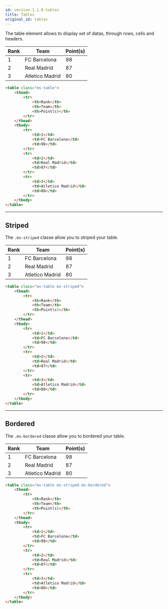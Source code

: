 ```yaml
---
id: version-1.1.0-tables
title: Tables
original_id: tables
---
```


The table element allows to display set of datas, through rows, cells and headers.

<table class="ms-table">
    <thead>
        <tr>
            <th>Rank</th>
            <th>Team</th>
            <th>Point(s)</th>
        </tr>
    </thead>
    <tbody>
        <tr>
            <td>1</td>
            <td>FC Barcelona</td>
            <td>98</td>
        </tr>
        <tr>
            <td>2</td>
            <td>Real Madrid</td>
            <td>87</td>
        </tr>
        <tr>
            <td>3</td>
            <td>Atletico Madrid</td>
            <td>80</td>
        </tr>
    </tbody>
</table>

```html
<table class="ms-table">
    <thead>
        <tr>
            <th>Rank</th>
            <th>Team</th>
            <th>Point(s)</th>
        </tr>
    </thead>
    <tbody>
        <tr>
            <td>1</td>
            <td>FC Barcelona</td>
            <td>98</td>
        </tr>
        <tr>
            <td>2</td>
            <td>Real Madrid</td>
            <td>87</td>
        </tr>
        <tr>
            <td>3</td>
            <td>Atletico Madrid</td>
            <td>80</td>
        </tr>
    </tbody>
</table>
```
___

## Striped

The `.ms-striped` classe allow you to striped your table.

<table class="ms-table ms-striped">
    <thead>
        <tr>
            <th>Rank</th>
            <th>Team</th>
            <th>Point(s)</th>
        </tr>
    </thead>
    <tbody>
        <tr>
            <td>1</td>
            <td>FC Barcelona</td>
            <td>98</td>
        </tr>
        <tr>
            <td>2</td>
            <td>Real Madrid</td>
            <td>87</td>
        </tr>
        <tr>
            <td>3</td>
            <td>Atletico Madrid</td>
            <td>80</td>
        </tr>
    </tbody>
</table>

```html
<table class="ms-table ms-striped">
    <thead>
        <tr>
            <th>Rank</th>
            <th>Team</th>
            <th>Point(s)</th>
        </tr>
    </thead>
    <tbody>
        <tr>
            <td>1</td>
            <td>FC Barcelona</td>
            <td>98</td>
        </tr>
        <tr>
            <td>2</td>
            <td>Real Madrid</td>
            <td>87</td>
        </tr>
        <tr>
            <td>3</td>
            <td>Atletico Madrid</td>
            <td>80</td>
        </tr>
    </tbody>
</table>
```
___

## Bordered

The `.ms-bordered` classe allow you to bordered your table.

<table class="ms-table ms-bordered ms-striped">
    <thead>
        <tr>
            <th>Rank</th>
            <th>Team</th>
            <th>Point(s)</th>
        </tr>
    </thead>
    <tbody>
        <tr>
            <td>1</td>
            <td>FC Barcelona</td>
            <td>98</td>
        </tr>
        <tr>
            <td>2</td>
            <td>Real Madrid</td>
            <td>87</td>
        </tr>
        <tr>
            <td>3</td>
            <td>Atletico Madrid</td>
            <td>80</td>
        </tr>
    </tbody>
</table>

```html
<table class="ms-table ms-striped ms-bordered">
    <thead>
        <tr>
            <th>Rank</th>
            <th>Team</th>
            <th>Point(s)</th>
        </tr>
    </thead>
    <tbody>
        <tr>
            <td>1</td>
            <td>FC Barcelona</td>
            <td>98</td>
        </tr>
        <tr>
            <td>2</td>
            <td>Real Madrid</td>
            <td>87</td>
        </tr>
        <tr>
            <td>3</td>
            <td>Atletico Madrid</td>
            <td>80</td>
        </tr>
    </tbody>
</table>
```